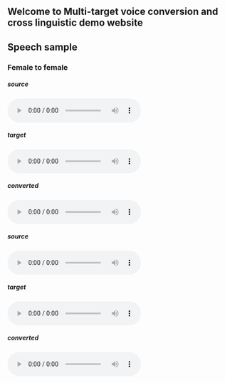 ## Welcome to Multi-target voice conversion and cross linguistic demo website

<h2 id="speech-sample">Speech sample</h2>

<h3 id="female-to-female">Female to female</h3>
<h5 id="source-1">source</h5>
<audio controls="controls">
<source type="audio/wav" src="res/src/Combine003_Sync061.wav" />&lt;/source&gt;
</audio>
<h5 id="target-1">target</h5>
<audio controls="controls">
<source type="audio/wav" src="res/src/S-12.wav" />&lt;/source&gt;
</audio>
<h5 id="converted-1">converted</h5>
<audio controls="controls">
<source type="audio/wav" src="res/src/Com03_061_to_tsi_M_.wav" />&lt;/source&gt;
</audio>


<h5 id="source-2">source</h5>
<audio controls="controls">
<source type="audio/wav" src="res/src/Combine003_Sync086_no_speaker_173.53-175.45.wav" />&lt;/source&gt;
</audio>
<h5 id="target-2">target</h5>
<audio controls="controls">
<source type="audio/wav" src="res/src/S-21.wav" />&lt;/source&gt;
</audio>
<h5 id="converted-2">converted</h5>
<audio controls="controls">
<source type="audio/wav" src="res/src/Com03_086_to_tsi_M_.wav" />&lt;/source&gt;
</audio>
